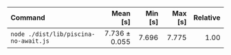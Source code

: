 | Command | Mean [s] | Min [s] | Max [s] | Relative |
|:---|---:|---:|---:|---:|
| `node ./dist/lib/piscina-no-await.js` | 7.736 ± 0.055 | 7.696 | 7.775 | 1.00 |
